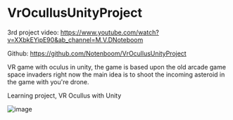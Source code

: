 # VrOcullusUnityProject
3rd project video: https://www.youtube.com/watch?v=XXbkEYipE90&ab_channel=M.V.DNoteboom

Github: https://github.com/Notenboom/VrOcullusUnityProject

VR game with oculus in unity, the game is based upon the old arcade game space invaders right now the main idea is to shoot the incoming asteroid in the game with you're drone. 

Learning project, VR Ocullus with Unity

![image](https://user-images.githubusercontent.com/32570073/143292992-6634723a-e5b8-443a-8a30-8b73a2e97cef.png)
